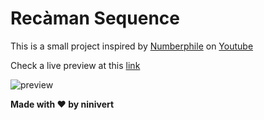 # Recàman Sequence

This is a small project inspired by [Numberphile](https://www.youtube.com/watch?v=FGC5TdIiT9U) on [Youtube](https://www.youtube.com/channel/UCoxcjq-8xIDTYp3uz647V5A)

Check a live preview at this [link](https://ninivert.github.io/Recaman-Sequence/)

![preview](https://raw.githubusercontent.com/ninivert/Recaman-Sequence/master/recam%C3%A1n.gif)

**Made with ❤️ by ninivert**
